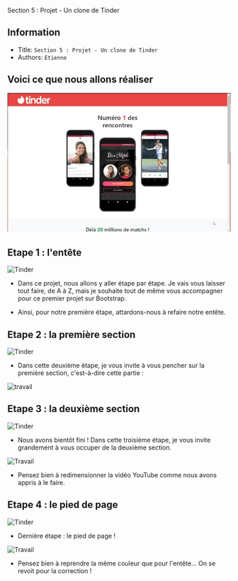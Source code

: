 Section 5 : Projet - Un clone de Tinder


## Information
- Title:  `Section 5 : Projet - Un clone de Tinder`
- Authors:  `Etienne`


## Voici ce que nous allons réaliser

![Tinder](images/image1.jpeg)

## Etape 1 : l'entête

![Tinder](https://img-c.udemycdn.com/redactor/raw/article_lecture/2020-11-06_14-42-33-a88e710c4610ffcda971fd99d115c7dd.jpg)

+ Dans ce projet, nous allons y aller étape par étape. Je vais vous laisser tout faire, de A à Z, mais je souhaite tout de même vous accompagner pour ce premier projet sur Bootstrap.

+ Ainsi, pour notre première étape, attardons-nous à refaire notre entête.


## Etape 2 : la première section


![Tinder](https://img-c.udemycdn.com/redactor/raw/article_lecture/2020-11-06_14-42-33-a88e710c4610ffcda971fd99d115c7dd.jpg)


+ Dans cette deuxième étape, je vous invite à vous pencher sur la première section, c'est-à-dire cette partie :

![travail](https://img-c.udemycdn.com/redactor/raw/article_lecture/2020-11-06_14-43-56-cecccb6f699c42f61485e3efaf4fd9d1.png)


## Etape 3 : la deuxième section

![Tinder](https://img-c.udemycdn.com/redactor/raw/article_lecture/2020-11-06_14-42-33-a88e710c4610ffcda971fd99d115c7dd.jpg)


+ Nous avons bientôt fini ! Dans cette troisième étape, je vous invite grandement à vous occuper de la deuxième section.

![Travail](https://img-c.udemycdn.com/redactor/raw/article_lecture/2020-11-06_14-44-31-29d0188438937781bef4060d1f91f615.png)

+ Pensez bien à redimensionner la vidéo YouTube comme nous avons appris à le faire.


## Etape 4 : le pied de page

![Tinder](https://img-c.udemycdn.com/redactor/raw/article_lecture/2020-11-06_14-42-33-a88e710c4610ffcda971fd99d115c7dd.jpg)

+ Dernière étape : le pied de page !

![Travail](https://img-c.udemycdn.com/redactor/raw/article_lecture/2020-11-06_14-45-03-14bf37f46ca2125def6899234022175c.png)

+ Pensez bien à reprendre la même couleur que pour l'entête... On se revoit pour la correction !





